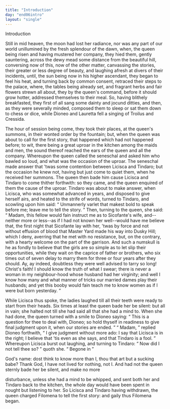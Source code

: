 ```yaml
---
title: "Introduction"
day: "end06intro"
layout: "single"
---
```

<html>
 <head>
 </head>
 <body>
  <div id="d06intro" type="introduction" who="author">
   <head>
    Introduction
   </head>
   <p>
    <milestone id="p06980002"/>
    <!--(sc)-->
    Still
    <!--(/sc)-->
    in mid heaven, the moon had lost her radiance, nor was any
part of our world unillumined by the fresh splendour of the dawn, when, the queen being
risen and having mustered her company, they hied them, gently sauntering, across the dewy
mead some distance from the beautiful hill, conversing now of this, now of the other
matter, canvassing the stories, their greater or less degree of beauty, and laughing
afresh at divers of their incidents, until, the sun being now in his higher ascendant,
they began to feel his heat, and turning back by common consent, retraced their steps to
the palace,
    <milestone id="p06980003"/>
    where, the tables being already set, and fragrant herbs and fair
flowers
strewn all about, they by the queen's command, before it should grow hotter, addressed
themselves to their meal. So, having blithely
breakfasted, they first of all sang some dainty and jocund ditties, and
then, as they were severally minded, composed them to sleep or sat them down to chess or
dice, while Dioneo and Lauretta fell a singing of Troilus and Cressida.
   </p>
   <p>
    <milestone id="p06980004"/>
    The hour of session being come, they took their places, at the queen's summons, in
their wonted order by the fountain; but, when the queen was about to call for the first
story, that happened which had not happened before; to wit, there being a great uproar in
the
kitchen among the maids and men, the sound thereof reached the ears of the queen and all
the company.
    <milestone id="p06980005"/>
    Whereupon the queen called the seneschal and asked him who bawled
so loud, and what was the occasion of the uproar. The seneschal made answer that
    <pb n="72"/>
    'twas some contention between Licisca and Tindaro; but the occasion he knew not,
having but just come to quiet them, when he received her summons.
    <milestone id="p06980006"/>
    The queen
then bade him cause Licisca and Tindaro to come thither forthwith: so they came, and the
queen enquired of them the cause of the uproar.
    <milestone id="p06980007"/>
    Tindaro was about to make
answer, when Licisca, who was somewhat advanced in years, and disposed to give herself
airs, and heated to the strife of words, turned to Tindaro,
and scowling upon him said:
    <q direct="unspecified">
     Unmannerly varlet that makest bold to speak before me;
leave me to tell the story.
    </q>
    Then, turning to the queen, she said:
    <milestone id="p06980008"/>
    <q direct="unspecified">
     Madam, this
fellow would fain instruct me as to Sicofante's wife, and--neither more or less--as if I
had not known her well--would have me believe that, the first night that Sicofante lay
with her, 'twas by force and not without effusion of blood that Master Yard made his way
into Dusky Hill; which I deny, averring that he met with no resistance, but, on the
contrary, with a hearty welcome on the part of the garrison.
     <milestone id="p06980009"/>
     And such a
numskull is he as fondly to believe that the girls are so simple as to let slip their
opportunities, while they wait on the caprice of father or brothers, who six times out of
	seven delay to marry them for three or four years after they should.
     <milestone id="p06980010"/>
     Ay, ay indeed,
doubtless they were well advised to tarry so long! Christ's faith! I should know the truth
of what I swear; there is never a woman in my neighbour-hood whose husband had her
virginity; and well I know how many and what manner of tricks our married dames play their
husbands; and yet this booby would fain teach me to know women as if I were but born
yesterday.
    </q>
   </p>
   <p>
    <milestone id="p06980011"/>
    While Licisca thus spoke, the ladies laughed till all their teeth were ready to start
from their heads. Six times at least the queen bade her be silent: but all in vain; she
      halted not till she had said all that she had a mind to.
    <milestone id="p06980012"/>
    When she had done, the queen
turned with a smile to Dioneo saying:
    <q direct="unspecified">
     This is a question for thee to deal with, Dioneo;
so hold thyself in readiness to give final judgment upon it, when our stories are
ended.
    </q>
    <milestone id="p06980013"/>
    <q direct="unspecified">
     Madam,
    </q>
    replied Dioneo forthwith,
    <q direct="unspecified">
     I give judgment without
more ado: I say that Licisca is in the right; I believe that 'tis even as she says, and
that Tindaro is a fool.
    </q>
    <milestone id="p06980014"/>
    Whereupon Licisca burst out laughing, and turning
to Tindaro:
    <q direct="unspecified">
     Now did I not tell thee so?
    </q>
    quoth she.
    <q direct="unspecified">
     Begone in

God's name: dost think to know more than I, thou that art but a
     <pb n="73"/>
     sucking babe?
Thank God, I have not lived for nothing, not I.
    </q>
    <milestone id="p06980015"/>
    And had not the queen sternly bade her be silent, and make no more

disturbance, unless she had a mind to be whipped, and sent both her and Tindaro back to
the kitchen, the whole day would have been spent in nought but listening to
her.
    <milestone id="p06980016"/>
    So Licisca and Tindaro having withdrawn, the queen charged Filomena to
tell the first story: and gaily thus Filomena began.
   </p>
  </div>
 </body>
</html>